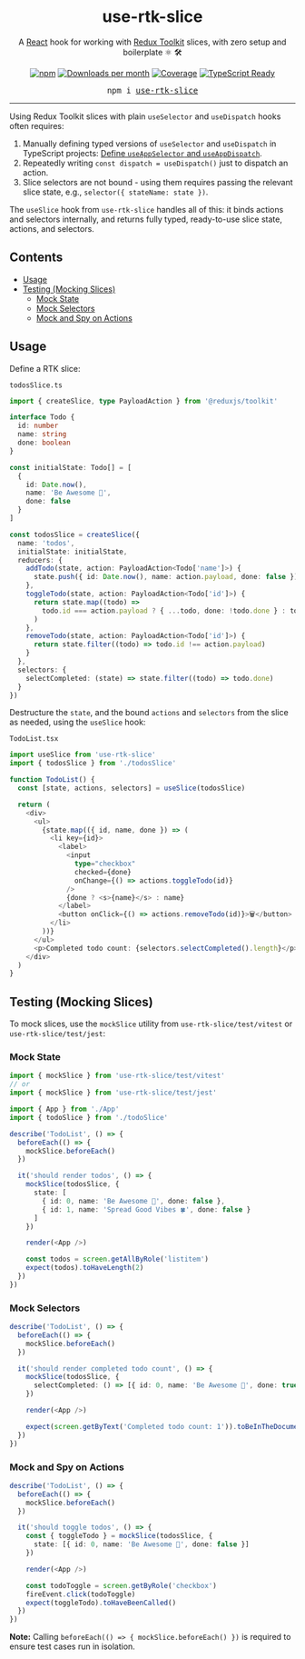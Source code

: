 <div align="center">
  <h1>use-rtk-slice</h1>
  <p>A <a href="https://react.dev/">React</a> hook for working with <a href="https://redux-toolkit.js.org/">Redux Toolkit</a> slices, with zero setup and boilerplate ⚛️ 🛠️
  </p>
  <p>
    <a href="https://www.npmjs.com/package/use-rtk-slice" target="_blank"><img alt="npm" src="https://img.shields.io/npm/v/use-rtk-slice.svg?label=NPM"></a>
    <a href="https://www.npmjs.com/package/use-rtk-slice" target="_blank"><img alt="Downloads per month" src="https://img.shields.io/npm/dm/use-rtk-slice.svg?label=Downloads" /></a>
    <a href="https://github.com/Lambdaphile/use-rtk-slice/blob/main/src/useSlice.test.tsx" target="_blank"><img alt="Coverage" src="https://img.shields.io/badge/Coverage-100%25-brightgreen"></a>
    <a href="https://www.typescriptlang.org/" target="_blank"><img alt="TypeScript Ready" src="https://img.shields.io/badge/TypeScript-Ready-blue.svg"></a>
  </p>
  <pre>npm i <a href="https://www.npmjs.com/package/use-rtk-slice">use-rtk-slice</a></pre>
</div>
<hr/>

Using Redux Toolkit slices with plain `useSelector` and `useDispatch` hooks often requires:

1. Manually defining typed versions of `useSelector` and `useDispatch` in TypeScript projects: [Define `useAppSelector` and `useAppDispatch`](https://redux-toolkit.js.org/tutorials/typescript#define-typed-hooks).
2. Repeatedly writing `const dispatch = useDispatch()` just to dispatch an action.
3. Slice selectors are not bound - using them requires passing the relevant slice state, e.g., `selector({ stateName: state })`.

The `useSlice` hook from `use-rtk-slice` handles all of this: it binds actions and selectors internally, and returns fully typed, ready-to-use slice state, actions, and selectors.

## Contents

- [Usage](#usage)
- [Testing (Mocking Slices)](#testing-mocking-slices)
  - [Mock State](#mock-state)
  - [Mock Selectors](#mock-selectors)
  - [Mock and Spy on Actions](#mock-and-spy-on-actions)

## Usage

Define a RTK slice:

`todosSlice.ts`

```ts
import { createSlice, type PayloadAction } from '@reduxjs/toolkit'

interface Todo {
  id: number
  name: string
  done: boolean
}

const initialState: Todo[] = [
  {
    id: Date.now(),
    name: 'Be Awesome 🦄',
    done: false
  }
]

const todosSlice = createSlice({
  name: 'todos',
  initialState: initialState,
  reducers: {
    addTodo(state, action: PayloadAction<Todo['name']>) {
      state.push({ id: Date.now(), name: action.payload, done: false })
    },
    toggleTodo(state, action: PayloadAction<Todo['id']>) {
      return state.map((todo) =>
        todo.id === action.payload ? { ...todo, done: !todo.done } : todo
      )
    },
    removeTodo(state, action: PayloadAction<Todo['id']>) {
      return state.filter((todo) => todo.id !== action.payload)
    }
  },
  selectors: {
    selectCompleted: (state) => state.filter((todo) => todo.done)
  }
})
```

Destructure the `state`, and the bound `actions` and `selectors` from the slice as needed, using the `useSlice` hook:

`TodoList.tsx`

```ts
import useSlice from 'use-rtk-slice'
import { todosSlice } from './todosSlice'

function TodoList() {
  const [state, actions, selectors] = useSlice(todosSlice)

  return (
    <div>
      <ul>
        {state.map(({ id, name, done }) => (
          <li key={id}>
            <label>
              <input
                type="checkbox"
                checked={done}
                onChange={() => actions.toggleTodo(id)}
              />
              {done ? <s>{name}</s> : name}
            </label>
            <button onClick={() => actions.removeTodo(id)}>🗑️</button>
          </li>
        ))}
      </ul>
      <p>Completed todo count: {selectors.selectCompleted().length}</p>
    </div>
  )
}
```

## Testing (Mocking Slices)

To mock slices, use the `mockSlice` utility from `use-rtk-slice/test/vitest` or `use-rtk-slice/test/jest`:

### Mock State

```ts
import { mockSlice } from 'use-rtk-slice/test/vitest'
// or
import { mockSlice } from 'use-rtk-slice/test/jest'

import { App } from './App'
import { todoSlice } from './todoSlice'

describe('TodoList', () => {
  beforeEach(() => {
    mockSlice.beforeEach()
  })

  it('should render todos', () => {
    mockSlice(todosSlice, {
      state: [
        { id: 0, name: 'Be Awesome 🦄', done: false },
        { id: 1, name: 'Spread Good Vibes 🍀', done: false }
      ]
    })

    render(<App />)

    const todos = screen.getAllByRole('listitem')
    expect(todos).toHaveLength(2)
  })
})
```

### Mock Selectors

```ts
describe('TodoList', () => {
  beforeEach(() => {
    mockSlice.beforeEach()
  })

  it('should render completed todo count', () => {
    mockSlice(todosSlice, {
      selectCompleted: () => [{ id: 0, name: 'Be Awesome 🦄', done: true }]
    })

    render(<App />)

    expect(screen.getByText('Completed todo count: 1')).toBeInTheDocument()
  })
})
```

### Mock and Spy on Actions

```ts
describe('TodoList', () => {
  beforeEach(() => {
    mockSlice.beforeEach()
  })

  it('should toggle todos', () => {
    const { toggleTodo } = mockSlice(todosSlice, {
      state: [{ id: 0, name: 'Be Awesome 🦄', done: false }]
    })

    render(<App />)

    const todoToggle = screen.getByRole('checkbox')
    fireEvent.click(todoToggle)
    expect(toggleTodo).toHaveBeenCalled()
  })
})
```

**Note:** Calling `beforeEach(() => { mockSlice.beforeEach() })` is required to ensure test cases run in isolation.
